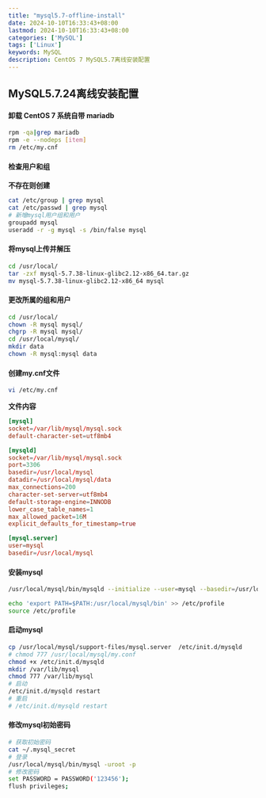 ```yaml
---
title: "mysql5.7-offline-install"
date: 2024-10-10T16:33:43+08:00
lastmod: 2024-10-10T16:33:43+08:00
categories: ['MySQL']
tags: ['Linux']
keywords: MySQL
description: CentOS 7 MySQL5.7离线安装配置
---
```


## MySQL5.7.24离线安装配置


#### 卸载 CentOS 7 系统自带 mariadb

```bash
rpm -qa|grep mariadb
rpm -e --nodeps [item]
rm /etc/my.cnf
```

#### 检查用户和组

**不存在则创建**

```bash
cat /etc/group | grep mysql
cat /etc/passwd | grep mysql
# 新增mysql用户组和用户
groupadd mysql
useradd -r -g mysql -s /bin/false mysql
```

#### 将mysql上传并解压

```bash
cd /usr/local/
tar -zxf mysql-5.7.38-linux-glibc2.12-x86_64.tar.gz
mv mysql-5.7.38-linux-glibc2.12-x86_64 mysql
```

#### 更改所属的组和用户

```bash
cd /usr/local/
chown -R mysql mysql/
chgrp -R mysql mysql/
cd /usr/local/mysql/
mkdir data
chown -R mysql:mysql data
```

#### 创建my.cnf文件

```bash
vi /etc/my.cnf
```

**文件内容**

```toml
[mysql]
socket=/var/lib/mysql/mysql.sock
default-character-set=utf8mb4

[mysqld]
socket=/var/lib/mysql/mysql.sock
port=3306
basedir=/usr/local/mysql
datadir=/usr/local/mysql/data
max_connections=200
character-set-server=utf8mb4
default-storage-engine=INNODB
lower_case_table_names=1
max_allowed_packet=16M
explicit_defaults_for_timestamp=true

[mysql.server]
user=mysql
basedir=/usr/local/mysql
```

#### 安装mysql

```bash
/usr/local/mysql/bin/mysqld --initialize --user=mysql --basedir=/usr/local/mysql --datadir=/usr/local/mysql/data

echo 'export PATH=$PATH:/usr/local/mysql/bin' >> /etc/profile
source /etc/profile
```

#### 启动mysql

```bash
cp /usr/local/mysql/support-files/mysql.server  /etc/init.d/mysqld
# chmod 777 /usr/local/mysql/my.conf
chmod +x /etc/init.d/mysqld
mkdir /var/lib/mysql
chmod 777 /var/lib/mysql
# 启动
/etc/init.d/mysqld restart
# 重启
# /etc/init.d/mysqld restart
```

#### 修改mysql初始密码

```bash
# 获取初始密码
cat ~/.mysql_secret
# 登录
/usr/local/mysql/bin/mysql -uroot -p
# 修改密码
set PASSWORD = PASSWORD('123456');
flush privileges;
```

